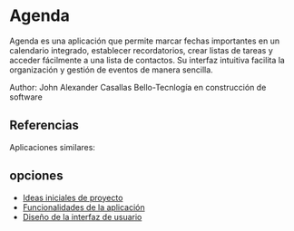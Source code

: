 # Agenda

Agenda es una aplicación que permite marcar fechas importantes en un calendario integrado, establecer recordatorios, crear listas de tareas y acceder fácilmente a una lista de contactos. Su interfaz intuitiva facilita la organización y gestión de eventos de manera sencilla.

Author: John Alexander Casallas Bello-Tecnlogía en construcción de software

## Referencias
Aplicaciones similares:


## opciones

- [Ideas iniciales de proyecto](docs/Ideas.md)
- [Funcionalidades de la aplicación](docs/Funcionalidades.md)
- [Diseño de la interfaz de usuario](docs/ui.md)
